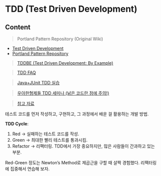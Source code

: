 # TDD (Test Driven Development)

## Content

> Portland Pattern Repository (Original Wiki)

- [Test Driven Development](http://wiki.c2.com/?TestDrivenDevelopment)
- [Portland Pattern Repository](https://ko.wikipedia.org/wiki/포틀랜드_패턴_리포지토리)

> [TDDBE (Test Driven Development: By Example)](http://aladin.kr/p/dGXdZ)

> [TDD FAQ](https://github.com/ahastudio/til/blob/main/blog/2016/12-03-tdd-faq.md)

> [Java+JUnit TDD 실습](https://www.youtube.com/playlist?list=PLbdtsbZUwdeRirBYnWrMSvKYS4CcmXCeU)

> [우아한형제들 TDD 세미나 (낡은 코드란 점에 주의!)](https://youtu.be/-hqiLswBiY8)

> [참고 자료](https://github.com/ahastudio/til/blob/main/agile/test-driven-development.md)

테스트 코드를 먼저 작성하고, 구현하고, 그 과정에서 배운 걸 활용하는 개발 방법.

**TDD Cycle**:

1. Red → 실패하는 테스트 코드를 작성.
2. Green → 최대한 빨리 테스트를 통과시킴.
3. Refactor → 리팩터링. TDD에서 가장 중요하지만, 많은 사람들이 간과하고 있는 부분.

Red-Green 정도는 Newton’s Method로 제곱근을 구할 때 살짝 경험했다. 리팩터링에 집중해서 연습해 보자.
